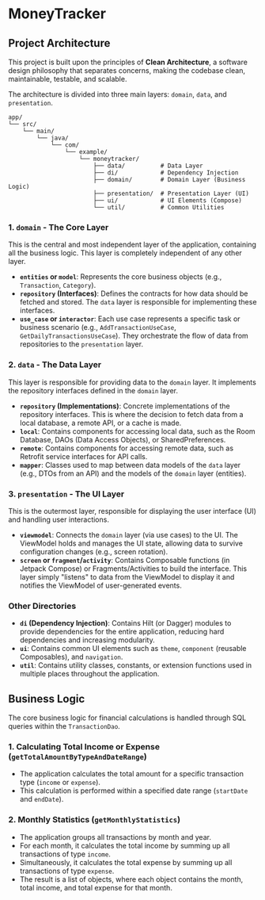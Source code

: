 # MoneyTracker

## Project Architecture

This project is built upon the principles of **Clean Architecture**, a software design philosophy that separates concerns, making the codebase clean, maintainable, testable, and scalable.

The architecture is divided into three main layers: `domain`, `data`, and `presentation`.

```
app/
└── src/
    └── main/
        └── java/
            └── com/
                └── example/
                    └── moneytracker/
                        ├── data/          # Data Layer
                        ├── di/            # Dependency Injection
                        ├── domain/        # Domain Layer (Business Logic)
                        ├── presentation/  # Presentation Layer (UI)
                        ├── ui/            # UI Elements (Compose)
                        └── util/          # Common Utilities
```

### 1. `domain` - The Core Layer

This is the central and most independent layer of the application, containing all the business logic. This layer is completely independent of any other layer.

*   **`entities` or `model`**: Represents the core business objects (e.g., `Transaction`, `Category`).
*   **`repository` (Interfaces)**: Defines the contracts for how data should be fetched and stored. The `data` layer is responsible for implementing these interfaces.
*   **`use_case` or `interactor`**: Each use case represents a specific task or business scenario (e.g., `AddTransactionUseCase`, `GetDailyTransactionsUseCase`). They orchestrate the flow of data from repositories to the `presentation` layer.

### 2. `data` - The Data Layer

This layer is responsible for providing data to the `domain` layer. It implements the repository interfaces defined in the `domain` layer.

*   **`repository` (Implementations)**: Concrete implementations of the repository interfaces. This is where the decision to fetch data from a local database, a remote API, or a cache is made.
*   **`local`**: Contains components for accessing local data, such as the Room Database, DAOs (Data Access Objects), or SharedPreferences.
*   **`remote`**: Contains components for accessing remote data, such as Retrofit service interfaces for API calls.
*   **`mapper`**: Classes used to map between data models of the `data` layer (e.g., DTOs from an API) and the models of the `domain` layer (entities).

### 3. `presentation` - The UI Layer

This is the outermost layer, responsible for displaying the user interface (UI) and handling user interactions.

*   **`viewmodel`**: Connects the `domain` layer (via use cases) to the UI. The ViewModel holds and manages the UI state, allowing data to survive configuration changes (e.g., screen rotation).
*   **`screen` or `fragment`/`activity`**: Contains Composable functions (in Jetpack Compose) or Fragments/Activities to build the interface. This layer simply "listens" to data from the ViewModel to display it and notifies the ViewModel of user-generated events.

### Other Directories

*   **`di` (Dependency Injection)**: Contains Hilt (or Dagger) modules to provide dependencies for the entire application, reducing hard dependencies and increasing modularity.
*   **`ui`**: Contains common UI elements such as `theme`, `component` (reusable Composables), and `navigation`.
*   **`util`**: Contains utility classes, constants, or extension functions used in multiple places throughout the application.

## Business Logic

The core business logic for financial calculations is handled through SQL queries within the `TransactionDao`.

### 1. Calculating Total Income or Expense (`getTotalAmountByTypeAndDateRange`)

*   The application calculates the total amount for a specific transaction type (`income` or `expense`).
*   This calculation is performed within a specified date range (`startDate` and `endDate`).

### 2. Monthly Statistics (`getMonthlyStatistics`)

*   The application groups all transactions by month and year.
*   For each month, it calculates the total income by summing up all transactions of type `income`.
*   Simultaneously, it calculates the total expense by summing up all transactions of type `expense`.
*   The result is a list of objects, where each object contains the month, total income, and total expense for that month.
